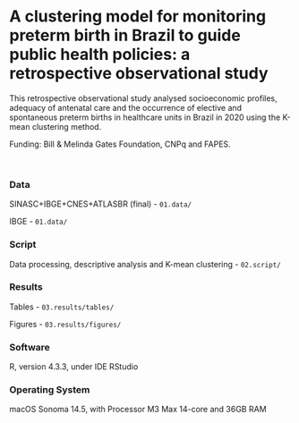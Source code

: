 # A clustering model for monitoring preterm birth in Brazil to guide public health policies: a retrospective observational study

This retrospective observational study analysed socioeconomic profiles, adequacy of antenatal care and the occurrence of elective and spontaneous preterm births in healthcare units in Brazil in 2020 using the K-mean clustering method.


Funding: Bill & Melinda Gates Foundation, CNPq and FAPES.

<br>

### Data

SINASC+IBGE+CNES+ATLASBR (final) - `01.data/`

IBGE - `01.data/`

### Script

Data processing, descriptive analysis and K-mean clustering - `02.script/`

### Results

Tables - `03.results/tables/`

Figures - `03.results/figures/`

### Software

R, version 4.3.3, under IDE RStudio

### Operating System

macOS Sonoma 14.5, with Processor M3 Max 14-core and 36GB RAM
